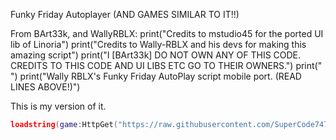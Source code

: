 Funky Friday Autoplayer (AND GAMES SIMILAR TO IT!!)

From BArt33k, and WallyRBLX:
print("Credits to mstudio45 for the ported UI lib of Linoria")
print("Credits to Wally-RBLX and his devs for making this amazing script")
print("I [BArt33k] DO NOT OWN ANY OF THIS CODE. CREDITS TO THIS CODE AND UI LIBS ETC GO TO THEIR OWNERS.")
print(" ")
print("Wally RBLX's Funky Friday AutoPlay script mobile port. (READ LINES ABOVE!)")

This is my version of it.
```lua
loadstring(game:HttpGet("https://raw.githubusercontent.com/SuperCode747/funky-autoplay/refs/heads/main/script.lua",true))()
```

